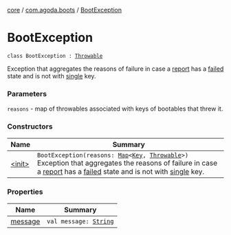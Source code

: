 [core](../../index.md) / [com.agoda.boots](../index.md) / [BootException](./index.md)

# BootException

`class BootException : `[`Throwable`](https://kotlinlang.org/api/latest/jvm/stdlib/kotlin/-throwable/index.html)

Exception that aggregates the reasons of failure in case a [report](../-report/index.md) has
a [failed](../-status/-failed/index.md) state and is not with [single](../-key/-single/index.md) key.

### Parameters

`reasons` - map of throwables associated with keys of bootables that threw it.

### Constructors

| Name | Summary |
|---|---|
| [&lt;init&gt;](-init-.md) | `BootException(reasons: `[`Map`](https://kotlinlang.org/api/latest/jvm/stdlib/kotlin.collections/-map/index.html)`<`[`Key`](../-key/index.md)`, `[`Throwable`](https://kotlinlang.org/api/latest/jvm/stdlib/kotlin/-throwable/index.html)`>)`<br>Exception that aggregates the reasons of failure in case a [report](../-report/index.md) has a [failed](../-status/-failed/index.md) state and is not with [single](../-key/-single/index.md) key. |

### Properties

| Name | Summary |
|---|---|
| [message](message.md) | `val message: `[`String`](https://kotlinlang.org/api/latest/jvm/stdlib/kotlin/-string/index.html) |
